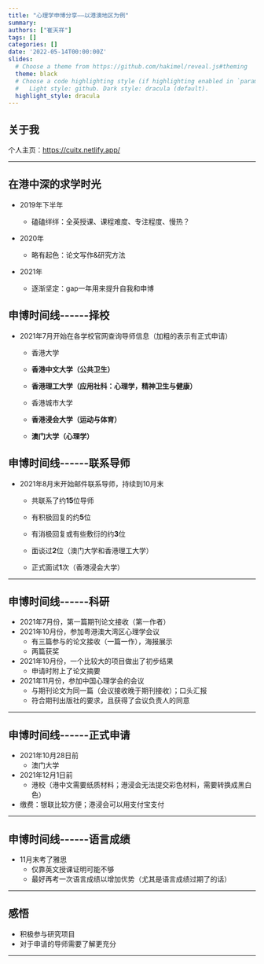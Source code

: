```yaml
---
title: "心理学申博分享——以港澳地区为例"
summary: 
authors: ["崔天祥"]
tags: []
categories: []
date: '2022-05-14T00:00:00Z'
slides:
  # Choose a theme from https://github.com/hakimel/reveal.js#theming
  theme: black
  # Choose a code highlighting style (if highlighting enabled in `params.toml`)
  #   Light style: github. Dark style: dracula (default).
  highlight_style: dracula
---
```


## 关于我

个人主页：<https://cuitx.netlify.app/>

---

## 在港中深的求学时光

-   2019年下半年

    -   磕磕绊绊：全英授课、课程难度、专注程度、慢热？

-   2020年

    -   略有起色：论文写作&研究方法

-   2021年

    -   逐渐坚定：gap一年用来提升自我和申博

## 申博时间线------择校

-   2021年7月开始在各学校官网查询导师信息（加粗的表示有正式申请）

    -   香港大学

    -   **香港中文大学（公共卫生）**

    -   **香港理工大学（应用社科：心理学，精神卫生与健康）**

    -   香港城市大学

    -   **香港浸会大学（运动与体育）**

    -   **澳门大学（心理学）**

## 申博时间线------联系导师

-   2021年8月末开始邮件联系导师，持续到10月末

    -   共联系了约**15**位导师

    -   有积极回复的约**5**位

    -   有消极回复或有些敷衍的约**3**位

    -   面谈过**2**位（澳门大学和香港理工大学）

    -   正式面试**1**次（香港浸会大学）

---

## 申博时间线------科研

-   2021年7月份，第一篇期刊论文接收（第一作者）
-   2021年10月份，参加粤港澳大湾区心理学会议
    -   有三篇参与的论文接收（一篇一作），海报展示
    -   两篇获奖
-   2021年10月份，一个比较大的项目做出了初步结果
    -   申请时附上了论文摘要
-   2021年11月份，参加中国心理学会的会议
    -   与期刊论文为同一篇（会议接收晚于期刊接收）；口头汇报
    -   符合期刊出版社的要求，且获得了会议负责人的同意

---

## 申博时间线------正式申请

-   2021年10月28日前
    -   澳门大学
-   2021年12月1日前
    -   港校（港中文需要纸质材料；港浸会无法提交彩色材料，需要转换成黑白色）
-   缴费：银联比较方便；港浸会可以用支付宝支付

---

## 申博时间线------语言成绩

-   11月末考了雅思
    -   仅靠英文授课证明可能不够
    -   最好再考一次语言成绩以增加优势（尤其是语言成绩过期了的话）

---

## 感悟

-   积极参与研究项目
-   对于申请的导师需要了解更充分

---

